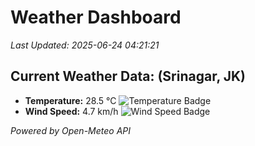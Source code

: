
# Weather Dashboard

_Last Updated: 2025-06-24 04:21:21_

## Current Weather Data: (Srinagar, JK)
- **Temperature:** 28.5 °C ![Temperature Badge](https://img.shields.io/badge/Temperature-Medium%20Temp-green)
- **Wind Speed:** 4.7 km/h ![Wind Speed Badge](https://img.shields.io/badge/Wind%20Speed-Light%20Wind-blue)

*Powered by Open-Meteo API*
